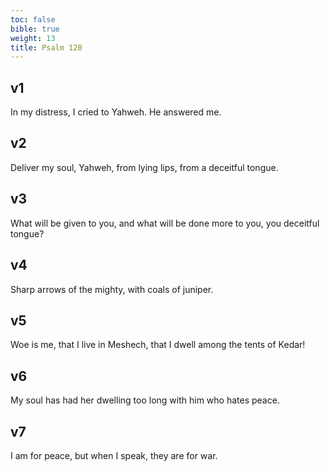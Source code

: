 ```yaml
---
toc: false
bible: true
weight: 13
title: Psalm 120
---
```




## v1 
In my distress, I cried to Yahweh. He answered me. 

## v2 
Deliver my soul, Yahweh, from lying lips, from a deceitful tongue. 

## v3 
What will be given to you, and what will be done more to you, you deceitful tongue? 

## v4 
Sharp arrows of the mighty, with coals of juniper. 

## v5 
Woe is me, that I live in Meshech, that I dwell among the tents of Kedar! 

## v6 
My soul has had her dwelling too long with him who hates peace. 

## v7 
I am for peace, but when I speak, they are for war.
